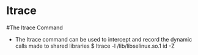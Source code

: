 
# ltrace 

#The ltrace Command

- The ltrace command can be used to intercept and record the dynamic calls made to shared libraries
        $ ltrace -l /lib/libselinux.so.1 id -Z